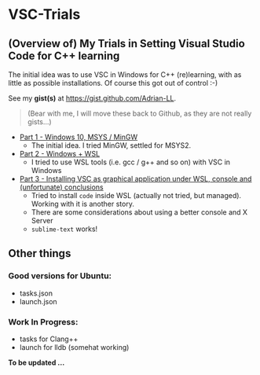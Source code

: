 # VSC-Trials
## (Overview of) My Trials in Setting Visual Studio Code for C++ learning 

The initial idea was to use VSC in Windows for C++ (re)learning, with as little as possible installations.
Of course this got out of control :-)

See my **gist(s)** at https://gist.github.com/Adrian-LL.

> (Bear with me, I will move these back to Github, as they are not really gists...)

* [Part 1 - Windows 10, MSYS / MinGW](https://gist.github.com/Adrian-LL/3a7d676bacbcfdd9671d484cc86c5f76) 
  * The initial idea. I tried MinGW, settled for MSYS2.
* [Part 2 - Windows + WSL](https://gist.github.com/Adrian-LL/5a0380f3576a23829a4333081085766a)
  * I tried to use WSL tools (i.e. gcc / g++ and so on) with VSC in Windows
* [Part 3 - Installing VSC as graphical application under WSL, console and (unfortunate) conclusions](https://gist.github.com/Adrian-LL/d1feddc3db97a7b19af46b8aa934f39f)
  * Tried to install `code` inside WSL (actually not tried, but managed). Working with it is another story.
  * There are some considerations about using a better console and X Server
  * `sublime-text` works!
  
## Other things
### Good versions for Ubuntu:
* tasks.json
* launch.json

### Work In Progress:
* tasks for Clang++
* launch for lldb (somehat working)

**To be updated ...**
